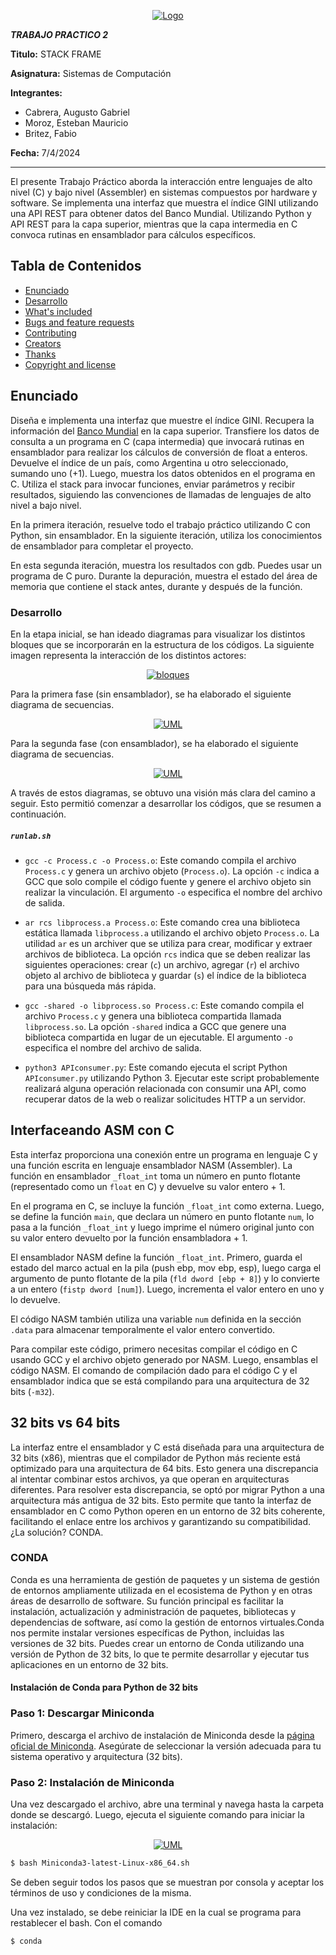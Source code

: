 <p align="center">
  <a href="https://example.com/">
    <img src="/image/image1.png" alt="Logo">
  </a>


***TRABAJO PRACTICO 2***

**Titulo:** STACK FRAME

**Asignatura:** Sistemas de Computación

**Integrantes:**
   - Cabrera, Augusto Gabriel 
   - Moroz, Esteban Mauricio 
   - Britez, Fabio

**Fecha:** 7/4/2024
   

---------------

  <p align="center">
  

El presente Trabajo Práctico aborda la interacción entre lenguajes de alto nivel (C) y bajo nivel (Assembler) en sistemas compuestos por hardware y software. Se implementa una interfaz que muestra el índice GINI utilizando una API REST para obtener datos del Banco Mundial. Utilizando Python y API REST para la capa superior, mientras que la capa intermedia en C convoca rutinas en ensamblador para cálculos específicos.
   
</p>


## Tabla de Contenidos

- [Enunciado](#Enunciado)
- [Desarrollo](#Desarrollo)
- [What's included](#whats-included)
- [Bugs and feature requests](#bugs-and-feature-requests)
- [Contributing](#contributing)
- [Creators](#creators)
- [Thanks](#thanks)
- [Copyright and license](#copyright-and-license)


## Enunciado

Diseña e implementa una interfaz que muestre el índice GINI. Recupera la información del [Banco Mundial](https://api.worldbank.org/v2/en/country/all/indicator/SI.POV.GINI?format=json&date=2011:2020&per_page=32500&page=1&country=%22Argentina%22) en la capa superior. Transfiere los datos de consulta a un programa en C (capa intermedia) que invocará rutinas en ensamblador para realizar los cálculos de conversión de float a enteros. Devuelve el índice de un país, como Argentina u otro seleccionado, sumando uno (+1). Luego, muestra los datos obtenidos en el programa en C. Utiliza el stack para invocar funciones, enviar parámetros y recibir resultados, siguiendo las convenciones de llamadas de lenguajes de alto nivel a bajo nivel.

En la primera iteración, resuelve todo el trabajo práctico utilizando C con Python, sin ensamblador. En la siguiente iteración, utiliza los conocimientos de ensamblador para completar el proyecto.

En esta segunda iteración, muestra los resultados con gdb. Puedes usar un programa de C puro. Durante la depuración, muestra el estado del área de memoria que contiene el stack antes, durante y después de la función.

### Desarrollo

En la etapa inicial, se han ideado diagramas para visualizar los distintos bloques que se incorporarán en la estructura de los códigos. La siguiente imagen representa la interacción de los distintos actores:

<p align="center">
  <a href="https://example.com/">
    <img src="/image/image2.png" alt="bloques">
  </a>
  </p>
Para la primera fase (sin ensamblador), se ha elaborado el siguiente diagrama de secuencias.
<p align="center">
  <a href="https://example.com/">
    <img src="/image/image3.png" alt="UML">
  </a>
</p>
Para la segunda fase (con ensamblador), se ha elaborado el siguiente diagrama de secuencias.
<p align="center">
  <a href="https://example.com/">
    <img src="/image/image4.png" alt="UML">
  </a>
</p>
A través de estos diagramas, se obtuvo una visión más clara del camino a seguir. Esto permitió comenzar a desarrollar los códigos, que se resumen a continuación.

##### ` runlab.sh ` 

- `gcc -c Process.c -o Process.o`: Este comando compila el archivo `Process.c` y genera un archivo objeto (`Process.o`). La opción `-c` indica a GCC que solo compile el código fuente y genere el archivo objeto sin realizar la vinculación. El argumento `-o` especifica el nombre del archivo de salida.

- `ar rcs libprocess.a Process.o`: Este comando crea una biblioteca estática llamada `libprocess.a` utilizando el archivo objeto `Process.o`. La utilidad `ar` es un archiver que se utiliza para crear, modificar y extraer archivos de biblioteca. La opción `rcs` indica que se deben realizar las siguientes operaciones: crear (`c`) un archivo, agregar (`r`) el archivo objeto al archivo de biblioteca y guardar (`s`) el índice de la biblioteca para una búsqueda más rápida.

- `gcc -shared -o libprocess.so Process.c`: Este comando compila el archivo `Process.c` y genera una biblioteca compartida llamada `libprocess.so`. La opción `-shared` indica a GCC que genere una biblioteca compartida en lugar de un ejecutable. El argumento `-o` especifica el nombre del archivo de salida.

- `python3 APIconsumer.py`: Este comando ejecuta el script Python `APIconsumer.py` utilizando Python 3. Ejecutar este script probablemente realizará alguna operación relacionada con consumir una API, como recuperar datos de la web o realizar solicitudes HTTP a un servidor.



## Interfaceando ASM con C

Esta interfaz proporciona una conexión entre un programa en lenguaje C y una función escrita en lenguaje ensamblador NASM (Assembler). La función en ensamblador `_float_int` toma un número en punto flotante (representado como un `float` en C) y devuelve su valor entero + 1.

En el programa en C, se incluye la función `_float_int` como externa. Luego, se define la función `main`, que declara un número en punto flotante `num`, lo pasa a la función `_float_int` y luego imprime el número original junto con su valor entero devuelto por la función ensambladora + 1.

El ensamblador NASM define la función `_float_int`. Primero, guarda el estado del marco actual en la pila (push ebp, mov ebp, esp), luego carga el argumento de punto flotante de la pila (`fld dword [ebp + 8]`) y lo convierte a un entero (`fistp dword [num]`). Luego, incrementa el valor entero en uno y lo devuelve.

El código NASM también utiliza una variable `num` definida en la sección `.data` para almacenar temporalmente el valor entero convertido.

Para compilar este código, primero necesitas compilar el código en C usando GCC y el archivo objeto generado por NASM. Luego, ensamblas el código NASM. El comando de compilación dado para el código C y el ensamblador indica que se está compilando para una arquitectura de 32 bits (`-m32`).

## 32 bits vs 64 bits 

La interfaz entre el ensamblador y C está diseñada para una arquitectura de 32 bits (x86), mientras que el compilador de Python más reciente está optimizado para una arquitectura de 64 bits. Esto genera una discrepancia al intentar combinar estos archivos, ya que operan en arquitecturas diferentes. Para resolver esta discrepancia, se optó por migrar Python a una arquitectura más antigua de 32 bits. Esto permite que tanto la interfaz de ensamblador en C como Python operen en un entorno de 32 bits coherente, facilitando el enlace entre los archivos y garantizando su compatibilidad.
¿La solución? CONDA.

### CONDA

Conda es una herramienta de gestión de paquetes y un sistema de gestión de entornos ampliamente utilizada en el ecosistema de Python y en otras áreas de desarrollo de software. Su función principal es facilitar la instalación, actualización y administración de paquetes, bibliotecas y dependencias de software, así como la gestión de entornos virtuales.Conda nos permite instalar versiones específicas de Python, incluidas las versiones de 32 bits. Puedes crear un entorno de Conda utilizando una versión de Python de 32 bits, lo que te permite desarrollar y ejecutar tus aplicaciones en un entorno de 32 bits.


#### Instalación de Conda para Python de 32 bits

### Paso 1: Descargar Miniconda

Primero, descarga el archivo de instalación de Miniconda desde la [página oficial de Miniconda](https://docs.anaconda.com/free/miniconda/). Asegúrate de seleccionar la versión adecuada para tu sistema operativo y arquitectura (32 bits).

### Paso 2: Instalación de Miniconda

Una vez descargado el archivo, abre una terminal y navega hasta la carpeta donde se descargó. Luego, ejecuta el siguiente comando para iniciar la instalación:

<p align="center">
  <a href="https://example.com/">
    <img src="/image/image4.png" alt="UML">
  </a>
</p>


```bash
$ bash Miniconda3-latest-Linux-x86_64.sh
```

Se deben seguir todos los pasos que se muestran por consola y aceptar los términos de uso y condiciones de la misma.

Una vez instalado, se debe reiniciar la IDE en la cual se programa para restablecer el bash. Con el comando

```bash
$ conda
```







